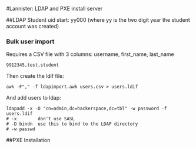 #Lannister: LDAP and PXE install server

##LDAP
Student uid start: yy000 (where yy is the two digit year the student account was created)

### Bulk user import
Requires a CSV file with 3 columns: username, first_name, last_name

`9912345,test,student`

Then create the ldif file:

`awk -F"," -f ldapimport.awk users.csv > users.ldif`

And add users to ldap:

```
ldapadd -x -D "cn=admin,dc=hackerspace,dc=tbl" -w password -f users.ldif
# -x        don't use SASL
# -D bindn  use this to bind to the LDAP directory
# -w passwd 
```


##PXE Installation


